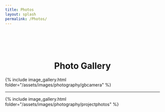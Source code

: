 ```yaml
---
title: Photos
layout: splash
permalink: /Photos/
---
```

# <br>
# <center> Photo Gallery </center>


{% include image_gallery.html folder="/assets/images/photography/gbcamera" %}

___

{% include image_gallery.html folder="/assets/images/photography/projectphotos" %}


